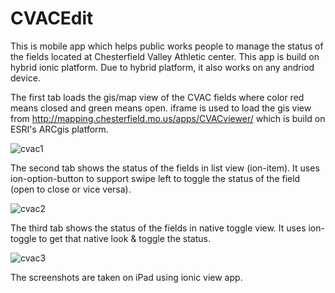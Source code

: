 # CVACEdit

This is mobile app which helps public works people to manage the status of the fields located at Chesterfield Valley Athletic center.
This app is build on hybrid ionic platform. Due to hybrid platform, it also works on any andriod device.

The first tab loads the gis/map view of the CVAC fields where color red means closed and green means open. iframe is used to load the gis view from http://mapping.chesterfield.mo.us/apps/CVACviewer/ which is build on ESRI's ARCgis platform.

![cvac1](https://cloud.githubusercontent.com/assets/5523584/17107506/22084e52-5255-11e6-94a0-f05ee92b1a29.png)

The second tab shows the status of the fields in list view (ion-item). It uses ion-option-button to support swipe left to toggle the status of the field (open to close or vice versa).

![cvac2](https://cloud.githubusercontent.com/assets/5523584/17107505/2200892e-5255-11e6-96f3-e3d51a83ceb2.png)

The third tab shows the status of the fields in native toggle view. It uses ion-toggle to get that native look & toggle the status.

![cvac3](https://cloud.githubusercontent.com/assets/5523584/17107507/22080686-5255-11e6-9fb4-7efcb0d35fca.png)

The screenshots are taken on iPad using ionic view app.
